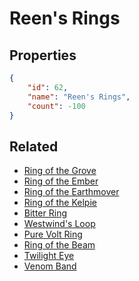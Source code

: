 # Reen's Rings

<no description available>

## Properties

```json
{
    "id": 62,
    "name": "Reen's Rings",
    "count": -100
}
```

## Related

- [Ring of the Grove](../items/1391-ring-of-the-grove.md)
- [Ring of the Ember](../items/1392-ring-of-the-ember.md)
- [Ring of the Earthmover](../items/1393-ring-of-the-earthmover.md)
- [Ring of the Kelpie](../items/1394-ring-of-the-kelpie.md)
- [Bitter Ring](../items/1395-bitter-ring.md)
- [Westwind's Loop](../items/1396-westwind-s-loop.md)
- [Pure Volt Ring](../items/1397-pure-volt-ring.md)
- [Ring of the Beam](../items/1398-ring-of-the-beam.md)
- [Twilight Eye](../items/1399-twilight-eye.md)
- [Venom Band](../items/1400-venom-band.md)

